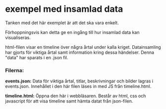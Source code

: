 # exempel med insamlad data

Tanken med det här exemplet är att det ska vara enkelt.

Förhoppningsvis kan detta ge en ingång till hur insamlad data kan visualiseras.

html-filen visar en timeline över några årtal under kalla kriget.
Datainsamling har gjorts för viktiga årtal samt information kring dessa händelser. Denna "data" har sparats i en .json fil.

### Filerna:

**events.json:** Data för viktiga årtal, titlar, beskrivningar och bilder lagras i events.json. Innehållet i den här filen läses in med JS från timeline.html.

**timeline.html:** Öppna den här i webbläsaren. Består av html, css och javascript för att visa timeline samt hämta datat från json-filen.


